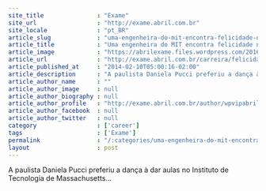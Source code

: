 ```yaml
---
site_title               : "Exame"
site_url                 : "http://exame.abril.com.br"
site_locale              : "pt_BR"
article_slug             : "uma-engenheira-do-mit-encontra-felicidade-no-tango"
article_title            : "Uma engenheira do MIT encontra felicidade no tango"
article_image            : "https://abrilexame.files.wordpress.com/2016/09/size_960_16_9_daniela-pucci.jpg?quality=70&strip=all&w=960"
article_url              : "http://exame.abril.com.br/carreira/felicidade-no-tango/"
article_published_at     : "2014-02-10T05:00:16-02:00"
article_description      : "A paulista Daniela Pucci preferiu a dança à dar aulas no Instituto de Tecnologia de Massachusetts..."
article_author_name      : ""
article_author_image     : null
article_author_biography : null
article_author_profile   : "http://exame.abril.com.br/author/wpvipabril/"
article_author_facebook  : null
article_author_twitter   : null
category                 : ['career']
tags                     : ['Exame']
permalink                : "/:categories/uma-engenheira-do-mit-encontra-felicidade-no-tango/"
layout                   : post
---
```


A paulista Daniela Pucci preferiu a dança à dar aulas no Instituto de Tecnologia de Massachusetts...
